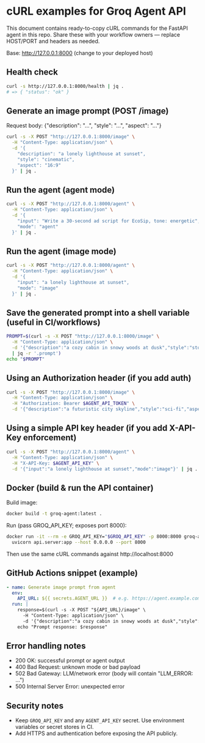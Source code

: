 # cURL examples for Groq Agent API

This document contains ready-to-copy cURL commands for the FastAPI agent in this repo. Share these with your workflow owners — replace HOST/PORT and headers as needed.

Base: http://127.0.0.1:8000 (change to your deployed host)

## Health check

```bash
curl -s http://127.0.0.1:8000/health | jq .
# => { "status": "ok" }
```

## Generate an image prompt (POST /image)

Request body: {"description": "...", "style": "...", "aspect": "..."}

```bash
curl -s -X POST "http://127.0.0.1:8000/image" \
  -H "Content-Type: application/json" \
  -d '{
    "description": "a lonely lighthouse at sunset",
    "style": "cinematic",
    "aspect": "16:9"
  }' | jq .
```

## Run the agent (agent mode)

```bash
curl -s -X POST "http://127.0.0.1:8000/agent" \
  -H "Content-Type: application/json" \
  -d '{
    "input": "Write a 30-second ad script for EcoSip, tone: energetic",
    "mode": "agent"
  }' | jq .
```

## Run the agent (image mode)

```bash
curl -s -X POST "http://127.0.0.1:8000/agent" \
  -H "Content-Type: application/json" \
  -d '{
    "input": "a lonely lighthouse at sunset",
    "mode": "image"
  }' | jq .
```

## Save the generated prompt into a shell variable (useful in CI/workflows)

```bash
PROMPT=$(curl -s -X POST "http://127.0.0.1:8000/image" \
  -H "Content-Type: application/json" \
  -d '{"description":"a cozy cabin in snowy woods at dusk","style":"storybook","aspect":"4:5"}' \
  | jq -r '.prompt')
echo "$PROMPT"
```

## Using an Authorization header (if you add auth)

```bash
curl -s -X POST "http://127.0.0.1:8000/image" \
  -H "Content-Type: application/json" \
  -H "Authorization: Bearer $AGENT_API_TOKEN" \
  -d '{"description":"a futuristic city skyline","style":"sci-fi","aspect":"16:9"}' | jq .
```

## Using a simple API key header (if you add X-API-Key enforcement)

```bash
curl -s -X POST "http://127.0.0.1:8000/agent" \
  -H "Content-Type: application/json" \
  -H "X-API-Key: $AGENT_API_KEY" \
  -d '{"input":"a lonely lighthouse at sunset","mode":"image"}' | jq .
```

## Docker (build & run the API container)

Build image:

```bash
docker build -t groq-agent:latest .
```

Run (pass GROQ_API_KEY; exposes port 8000):

```bash
docker run -it --rm -e GROQ_API_KEY="$GROQ_API_KEY" -p 8000:8000 groq-agent:latest \
  uvicorn api.server:app --host 0.0.0.0 --port 8000
```

Then use the same cURL commands against http://localhost:8000

## GitHub Actions snippet (example)

```yaml
- name: Generate image prompt from agent
  env:
    API_URL: ${{ secrets.AGENT_URL }}  # e.g. https://agent.example.com
  run: |
    response=$(curl -s -X POST "${API_URL}/image" \
      -H "Content-Type: application/json" \
      -d '{"description":"a cozy cabin in snowy woods at dusk","style":"storybook","aspect":"4:5"}')
    echo "Prompt response: $response"
```

## Error handling notes

- 200 OK: successful prompt or agent output
- 400 Bad Request: unknown mode or bad payload
- 502 Bad Gateway: LLM/network error (body will contain "LLM_ERROR: ...")
- 500 Internal Server Error: unexpected error

## Security notes

- Keep `GROQ_API_KEY` and any `AGENT_API_KEY` secret. Use environment variables or secret stores in CI.
- Add HTTPS and authentication before exposing the API publicly.
